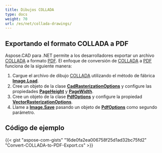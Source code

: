 ```yaml
---
title: Dibujos COLLADA
type: docs
weight: 70
url: /es/net/collada-drawings/
---
```


## **Exportando el formato COLLADA a PDF**

Aspose.CAD para .NET permite a los desarrolladores exportar un archivo [COLLADA](https://docs.fileformat.com/3d/dae/) a formato [PDF](https://docs.fileformat.com/pdf/). El enfoque de conversión de [COLLADA](https://docs.fileformat.com/3d/dae/) a [PDF](https://docs.fileformat.com/pdf/) funciona de la siguiente manera:

1. Cargue el archivo de dibujo [COLLADA](https://docs.fileformat.com/3d/dae/) utilizando el método de fábrica [**Image.Load**](https://reference.aspose.com/cad/net/aspose.cad.image/load/methods/2).
1. Cree un objeto de la clase [**CadRasterizationOptions**](https://reference.aspose.com/cad/net/aspose.cad.imageoptions/cadrasterizationoptions) y configure las propiedades [**PageHeight**](https://reference.aspose.com/cad/net/aspose.cad.imageoptions/vectorrasterizationoptions/properties/pageheight) y [**PageWidth**](https://reference.aspose.com/cad/net/aspose.cad.imageoptions/vectorrasterizationoptions/properties/pagewidth).
1. Cree un objeto de la clase [**PdfOptions**](https://reference.aspose.com/cad/net/aspose.cad.imageoptions/pdfoptions) y configure la propiedad [**VectorRasterizationOptions**](https://reference.aspose.com/cad/net/aspose.cad.imageoptions/vectorrasterizationoptions).
1. Llame a [**Image.Save**](https://reference.aspose.com/cad/net/aspose.cad/image/methods/save/index) pasando un objeto de [**PdfOptions**](https://reference.aspose.com/cad/net/aspose.cad.imageoptions/pdfoptions) como segundo parámetro.

## Código de ejemplo

{{< gist "aspose-com-gists" "16de0fa2ea006758f25d1ad32bc75fd2" "Convert-COLLADA-to-PDF-Export.cs" >}}
